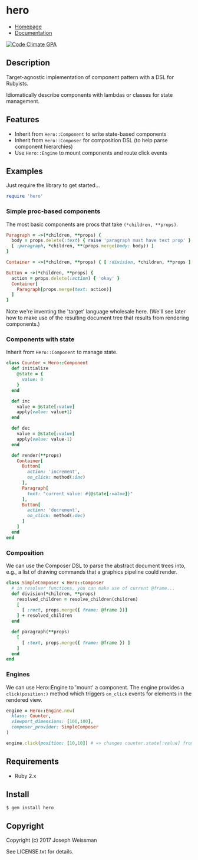 # hero

* [Homepage](https://rubygems.org/gems/hero)
* [Documentation](http://rubydoc.info/gems/hero/frames)

[![Code Climate GPA](https://codeclimate.com/github/jweissman/hero/badges/gpa.svg)](https://codeclimate.com/github/jweissman/hero)

## Description

Target-agnostic implementation of component pattern with a DSL for Rubyists.

Idiomatically describe components with lambdas or classes for state management.

## Features

- Inherit from `Hero::Component` to write state-based components
- Inherit from `Hero::Composer` for composition DSL (to help parse component hierarchies)
- Use `Hero::Engine` to mount components and route click events

## Examples

Just require the library to get started...

```ruby
require 'hero'
```
### Simple proc-based components

The most basic components are procs that take `(*children, **props)`.

```ruby
Paragraph = ->(*children, **props) {
  body = props.delete(:text) { raise 'paragraph must have text prop' }
  [ :paragraph, *children, **(props.merge(body: body)) ]
}

Container = ->(*children, **props) { [ :division, *children, **props ] }

Button = ->(*children, **props) {
  action = props.delete(:action) { 'okay' }
  Container[
    Paragraph[props.merge(text: action)]
  ]
}
```

Note we're inventing the 'target' language wholesale here. (We'll see later how to make use of the
resulting document tree that results from rendering components.)

### Components with state

Inherit from `Hero::Component` to manage state.

```ruby
class Counter < Hero::Component
  def initialize
    @state = {
      value: 0
    }
  end

  def inc
    value = @state[:value]
    apply(value: value+1)
  end

  def dec
    value = @state[:value]
    apply(value: value-1)
  end

  def render(**props)
    Container[
      Button[
        action: 'increment',
        on_click: method(:inc)
      ],
      Paragraph[
        text: "current value: #{@state[:value]}"
      ],
      Button[
        action: 'decrement',
        on_click: method(:dec)
      ]
    ]
  end
end
```

### Composition

We can use the Composer DSL to parse the abstract document trees into, e.g.,
a list of drawing commands that a graphics pipeline could render.

```ruby
class SimpleComposer < Hero::Composer
  # in resolver functions, you can make use of current @frame...
  def division(*children, **props)
    resolved_children = resolve_children(children)
    [
      [ :rect, props.merge({ frame: @frame })]
    ] + resolved_children
  end

  def paragraph(**props)
    [
      [ :text, props.merge({ frame: @frame }) ]
    ]
  end
end
```

### Engines


We can use Hero::Engine to 'mount' a component. The engine provides a `click(position:)` method which
triggers `on_click` events for elements in the rendered view.

```ruby
engine = Hero::Engine.new(
  klass: Counter,
  viewport_dimensions: [100,100],
  composer_provider: SimpleComposer
)

engine.click(position: [10,10]) # => changes counter.state[:value] from 0 to 1
```


## Requirements

  - Ruby 2.x

## Install

    $ gem install hero

## Copyright

Copyright (c) 2017 Joseph Weissman

See LICENSE.txt for details.
